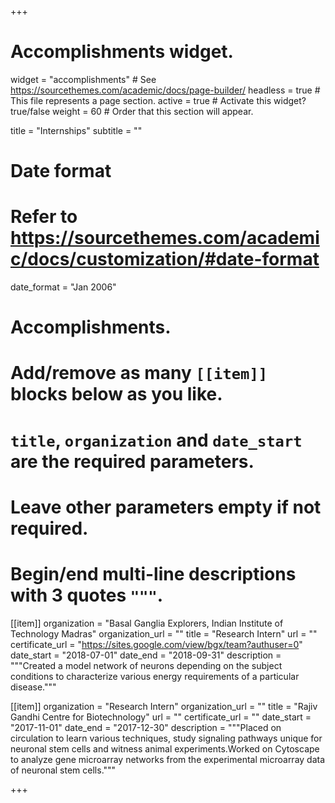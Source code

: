 +++
# Accomplishments widget.
widget = "accomplishments"  # See https://sourcethemes.com/academic/docs/page-builder/
headless = true  # This file represents a page section.
active = true  # Activate this widget? true/false
weight = 60  # Order that this section will appear.

title = "Internships"
subtitle = ""

# Date format
#   Refer to https://sourcethemes.com/academic/docs/customization/#date-format
date_format = "Jan 2006"

# Accomplishments.
#   Add/remove as many `[[item]]` blocks below as you like.
#   `title`, `organization` and `date_start` are the required parameters.
#   Leave other parameters empty if not required.
#   Begin/end multi-line descriptions with 3 quotes `"""`.

[[item]]
  organization = "Basal Ganglia Explorers, Indian Institute of Technology Madras"
  organization_url = ""
  title = "Research Intern"
  url = ""
  certificate_url = "https://sites.google.com/view/bgx/team?authuser=0"
  date_start = "2018-07-01"
  date_end = "2018-09-31"
  description = """Created a model network of neurons depending on the subject conditions to characterize various energy requirements
  of a particular disease."""

[[item]]
  organization = "Research Intern"
  organization_url = ""
  title = "Rajiv Gandhi Centre for Biotechnology"
  url = ""
  certificate_url = ""
  date_start = "2017-11-01"
  date_end = "2017-12-30"
  description = """Placed on circulation to learn various techniques, study signaling pathways unique for neuronal stem cells and witness animal experiments.Worked on Cytoscape to analyze gene microarray networks from the experimental microarray data of neuronal stem cells."""

+++

